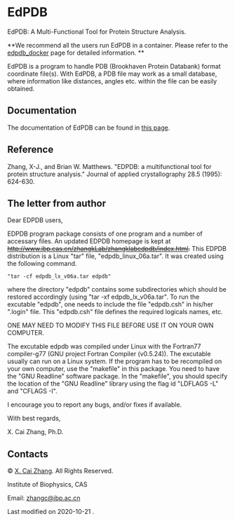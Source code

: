 # EdPDB
EdPDB: A Multi-Functional Tool for Protein Structure Analysis.

**We recommend all the users run EdPDB in a container. Please refer to the [edpdb_docker](https://github.com/cz-zhao-lab-ibp/edpdb_docker) page for detailed information. **

EdPDB is a program to handle PDB (Brookhaven Protein Databank) format coordinate file(s). With EdPDB, a PDB file may work as a small database, where information like distances, angles etc. within the file can be easily obtained.

## Documentation
The documentation of EdPDB can be found in [this page](http://175.24.30.189:8081/edpdb/).

## Reference
Zhang, X-J., and Brian W. Matthews. "EDPDB: a multifunctional tool for protein structure analysis." Journal of applied crystallography 28.5 (1995): 624-630.

## The letter from author
Dear EDPDB users,

EDPDB program package consists of one program and a number of accessary files. An updated EDPDB homepage is kept at ~~http://www.ibp.cas.cn/zhangkLab/zhangklabedpdb/index.html.~~
This EDPDB distribution is a Linux "tar" file, "edpdb_linux_06a.tar". It was created using the following command.

```
"tar -cf edpdb_lx_v06a.tar edpdb"
```

where the directory "edpdb" contains some subdirectories which should be restored accordingly (using "tar -xf edpdb_lx_v06a.tar". To run the excutable "edpdb", one needs to include the file 
"edpdb.csh" in his/her ".login" file.  This "edpdb.csh" file defines the required logicals names, etc.

ONE MAY NEED TO MODIFY THIS FILE BEFORE USE IT ON YOUR OWN COMPUTER.

The excutable edpdb was compiled under Linux with the Fortran77 compiler-g77 (GNU project Fortran Compiler (v0.5.24)). 
The excutable usually can run on a Linux system. If the program has to be recompiled on your own computer, use the "makefile" in this package. You need to have the "GNU Readline" software package. In the "makefile", you should specify the location of the "GNU Readline" library using the flag id "LDFLAGS -L" and "CFLAGS -I".

I encourage you to report any bugs, and/or fixes if available.

With best regards,

X. Cai Zhang,  Ph.D.

## Contacts
© [X. Cai Zhang](http://english.ibp.cas.cn/faculty/index_18316.html?json=http://www.ibp.cas.cn/sourcedb_ibp_cas/cn/ibpexport/EN_xsszmZ/202005/t20200519_5582960.json). All Rights Reserved. 

Institute of Biophysics, CAS 

Email: zhangc@ibp.ac.cn 

Last modified on 2020-10-21 .

